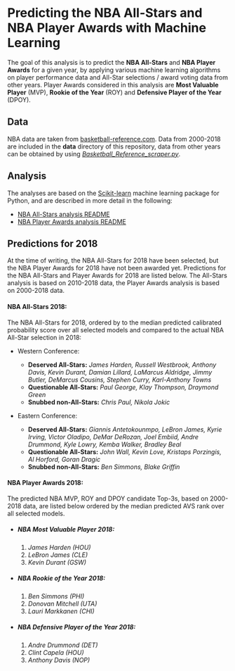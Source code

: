 # Predicting the NBA All-Stars and NBA Player Awards with Machine Learning

The goal of this analysis is to predict the **NBA All-Stars** and **NBA Player Awards** for a given year, by applying various machine learning algorithms on player performance data and All-Star selections / award voting data from other years. Player Awards considered in this analysis are **Most Valuable Player** (MVP), **Rookie of the Year** (ROY) and **Defensive Player of the Year** (DPOY).

## Data

NBA data are taken from [basketball-reference.com](https://www.basketball-reference.com). Data from 2000-2018 are included in the **data** directory of this repository, data from other years can be obtained by using [*Basketball_Reference_scraper.py*](Basketball_Reference_scraper.py).

## Analysis

The analyses are based on the [Scikit-learn](http://scikit-learn.org) machine learning package for Python, and are described in more detail in the following:

- [NBA All-Stars analysis README](README_AllStars.md)
- [NBA Player Awards analysis README](README_PlayerAwards.md)

## Predictions for 2018

At the time of writing, the NBA All-Stars for 2018 have been selected, but the NBA Player Awards for 2018 have not been awarded yet. Predictions for the NBA All-Stars and Player Awards for 2018 are listed below. The All-Stars analysis is based on 2010-2018 data, the Player Awards analysis is based on 2000-2018 data.

#### NBA All-Stars 2018:

The NBA All-Stars for 2018, ordered by to the median predicted calibrated probability score over all selected models and compared to the actual NBA All-Star selection in 2018:

- Western Conference:

	- **Deserved All-Stars:** *James Harden, Russell Westbrook, Anthony Davis, Kevin Durant, Damian Lillard, LaMarcus Aldridge, Jimmy Butler, DeMarcus Cousins, Stephen Curry, Karl-Anthony Towns*
	- **Questionable All-Stars:** *Paul George, Klay Thompson, Draymond Green*
	- **Snubbed non-All-Stars:** *Chris Paul, Nikola Jokic*

- Eastern Conference:

	- **Deserved All-Stars:** *Giannis Antetokounmpo, LeBron James, Kyrie Irving, Victor Oladipo, DeMar DeRozan, Joel Embiid, Andre Drummond, Kyle Lowry, Kemba Walker, Bradley Beal*
	- **Questionable All-Stars:** *John Wall, Kevin Love, Kristaps Porzingis, Al Horford, Goran Dragic*
	- **Snubbed non-All-Stars:** *Ben Simmons, Blake Griffin*

#### NBA Player Awards 2018:

The predicted NBA MVP, ROY and DPOY candidate Top-3s, based on 2000-2018 data, are listed below ordered by the median predicted AVS rank over all selected models.

- ##### NBA Most Valuable Player 2018:

	1. *James Harden (HOU)*
	2. *LeBron James (CLE)*
	3. *Kevin Durant (GSW)* 

- ##### NBA Rookie of the Year 2018:

	1. *Ben Simmons (PHI)*
	2. *Donovan Mitchell (UTA)*
	3. *Lauri Markkanen (CHI)*

- ##### NBA Defensive Player of the Year 2018:

	1. *Andre Drummond (DET)*
	2. *Clint Capela (HOU)*
	3. *Anthony Davis (NOP)*

